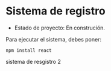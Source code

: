 <h1>Sistema de registro</h1>

- Estado de proyecto: En construción.

Para ejecutar el sistema, debes poner:

```npm install react```

sistema de resgistro 2

